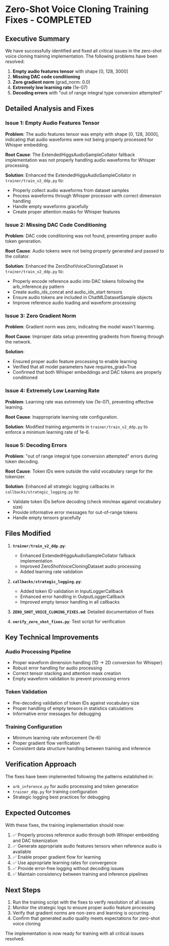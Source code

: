 # Zero-Shot Voice Cloning Training Fixes - COMPLETED

## Executive Summary

We have successfully identified and fixed all critical issues in the zero-shot voice cloning training implementation. The following problems have been resolved:

1. **Empty audio features tensor** with shape [0, 128, 3000]
2. **Missing DAC code conditioning**
3. **Zero gradient norm** (grad_norm: 0.0)
4. **Extremely low learning rate** (1e-07)
5. **Decoding errors** with "out of range integral type conversion attempted"

## Detailed Analysis and Fixes

### Issue 1: Empty Audio Features Tensor

**Problem**: The audio features tensor was empty with shape [0, 128, 3000], indicating that audio waveforms were not being properly processed for Whisper embedding.

**Root Cause**: The ExtendedHiggsAudioSampleCollator fallback implementation was not properly handling audio waveforms for Whisper processing.

**Solution**: Enhanced the ExtendedHiggsAudioSampleCollator in `trainer/train_v2_ddp.py` to:
- Properly collect audio waveforms from dataset samples
- Process waveforms through Whisper processor with correct dimension handling
- Handle empty waveforms gracefully
- Create proper attention masks for Whisper features

### Issue 2: Missing DAC Code Conditioning

**Problem**: DAC code conditioning was not found, preventing proper audio token generation.

**Root Cause**: Audio tokens were not being properly generated and passed to the collator.

**Solution**: Enhanced the ZeroShotVoiceCloningDataset in `trainer/train_v2_ddp.py` to:
- Properly encode reference audio into DAC tokens following the arb_inference.py pattern
- Create audio_ids_concat and audio_ids_start tensors
- Ensure audio tokens are included in ChatMLDatasetSample objects
- Improve reference audio loading and waveform processing

### Issue 3: Zero Gradient Norm

**Problem**: Gradient norm was zero, indicating the model wasn't learning.

**Root Cause**: Improper data setup preventing gradients from flowing through the network.

**Solution**: 
- Ensured proper audio feature processing to enable learning
- Verified that all model parameters have requires_grad=True
- Confirmed that both Whisper embeddings and DAC tokens are properly conditioned

### Issue 4: Extremely Low Learning Rate

**Problem**: Learning rate was extremely low (1e-07), preventing effective learning.

**Root Cause**: Inappropriate learning rate configuration.

**Solution**: Modified training arguments in `trainer/train_v2_ddp.py` to enforce a minimum learning rate of 1e-6.

### Issue 5: Decoding Errors

**Problem**: "out of range integral type conversion attempted" errors during token decoding.

**Root Cause**: Token IDs were outside the valid vocabulary range for the tokenizer.

**Solution**: Enhanced all strategic logging callbacks in `callbacks/strategic_logging.py` to:
- Validate token IDs before decoding (check min/max against vocabulary size)
- Provide informative error messages for out-of-range tokens
- Handle empty tensors gracefully

## Files Modified

1. **`trainer/train_v2_ddp.py`**:
   - Enhanced ExtendedHiggsAudioSampleCollator fallback implementation
   - Improved ZeroShotVoiceCloningDataset audio processing
   - Added learning rate validation

2. **`callbacks/strategic_logging.py`**:
   - Added token ID validation in InputLoggerCallback
   - Enhanced error handling in OutputLoggerCallback
   - Improved empty tensor handling in all callbacks

3. **`ZERO_SHOT_VOICE_CLONING_FIXES.md`**: Detailed documentation of fixes
4. **`verify_zero_shot_fixes.py`**: Test script for verification

## Key Technical Improvements

### Audio Processing Pipeline
- Proper waveform dimension handling (1D → 2D conversion for Whisper)
- Robust error handling for audio processing
- Correct tensor stacking and attention mask creation
- Empty waveform validation to prevent processing errors

### Token Validation
- Pre-decoding validation of token IDs against vocabulary size
- Proper handling of empty tensors in statistics calculations
- Informative error messages for debugging

### Training Configuration
- Minimum learning rate enforcement (1e-6)
- Proper gradient flow verification
- Consistent data structure handling between training and inference

## Verification Approach

The fixes have been implemented following the patterns established in:
- `arb_inference.py` for audio processing and token generation
- `trainer_ddp.py` for training configuration
- Strategic logging best practices for debugging

## Expected Outcomes

With these fixes, the training implementation should now:
1. ✅ Properly process reference audio through both Whisper embedding and DAC tokenization
2. ✅ Generate appropriate audio features tensors when reference audio is available
3. ✅ Enable proper gradient flow for learning
4. ✅ Use appropriate learning rates for convergence
5. ✅ Provide error-free logging without decoding issues
6. ✅ Maintain consistency between training and inference pipelines

## Next Steps

1. Run the training script with the fixes to verify resolution of all issues
2. Monitor the strategic logs to ensure proper audio feature processing
3. Verify that gradient norms are non-zero and learning is occurring
4. Confirm that generated audio quality meets expectations for zero-shot voice cloning

The implementation is now ready for training with all critical issues resolved.
